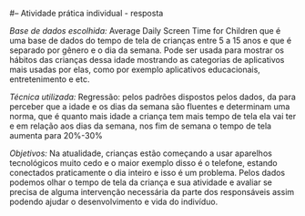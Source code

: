 #– Atividade prática individual - resposta

_*Base de dados escolhida:*_
Average Daily Screen Time for Children que é uma base de dados do tempo de tela de crianças entre 5 a 15 anos e que é separado por gênero e o dia da semana. Pode ser usada para mostrar os hábitos das crianças dessa idade mostrando as categorias de aplicativos mais usadas por elas, como por exemplo aplicativos educacionais, entretenimento e etc.


*Técnica utilizada:*
Regressão: pelos padrões dispostos pelos dados, da para perceber que a idade e os dias da semana são fluentes e determinam uma norma, que é quanto mais idade a criança tem mais tempo de tela ela vai ter e em relação aos dias da semana, nos fim de semana o tempo de tela aumenta para 20%-30% 


*Objetivos:*
Na atualidade, crianças estão começando a usar aparelhos tecnológicos muito cedo e o maior exemplo disso é o telefone, estando conectados praticamente o dia inteiro e isso é um problema. Pelos dados podemos olhar o tempo de tela da criança e sua atividade e avaliar se precisa de alguma intervenção necessária da parte dos responsáveis assim podendo ajudar o desenvolvimento e vida do indivíduo.

